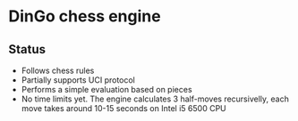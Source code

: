 # DinGo chess engine

## Status
- Follows chess rules
- Partially supports UCI protocol
- Performs a simple evaluation based on pieces
- No time limits yet. The engine calculates 3 half-moves recursivelly, each move takes around 10-15 seconds on Intel i5 6500 CPU